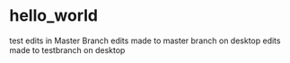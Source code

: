 # hello_world
test
edits in Master Branch
edits made to master branch on desktop
edits made to testbranch on desktop